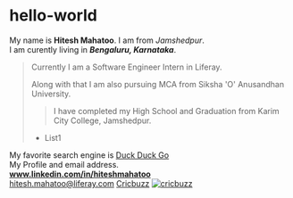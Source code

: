 # hello-world
My name is **Hitesh Mahatoo**. I am from *Jamshedpur*.   
I am curently living in ***Bengaluru, Karnataka***.    
>Currently I am a Software Engineer Intern in Liferay.
>
>Along with that I am also pursuing MCA from Siksha 'O' Anusandhan University.
>>I have completed my High School and Graduation from Karim City College, Jamshedpur.
> - List1  

My favorite search engine is [Duck Duck Go](http://duckduckgo.com "This is the best search engine for privacy.")    
My Profile and email address.   
**www.linkedin.com/in/hiteshmahatoo**    
<hitesh.mahatoo@liferay.com>
[Cricbuzz](https://www.cricbuzz.com/)
 <a href="https://www.cricbuzz.com/"> ![cricbuzz](https://user-images.githubusercontent.com/115999038/201858586-16d87301-e791-448e-a536-6524e22f0e6a.png)</a>

